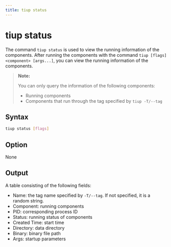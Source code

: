 ```yaml
---
title: tiup status
---
```


# tiup status

The command `tiup status` is used to view the running information of the components. After running the components with the command `tiup [flags] <component> [args...]`, you can view the running information of the components.

> **Note:**
>
> You can only query the information of the following components:
>
> - Running components
> - Components that run through the tag specified by `tiup -T/--tag`

## Syntax

```sh
tiup status [flags]
```

## Option

None

## Output

A table consisting of the following fields:

- Name: the tag name specified by `-T/--tag`. If not specified, it is a random string.
- Component: running components
- PID: corresponding process ID
- Status: running status of components
- Created Time: start time
- Directory: data directory
- Binary: binary file path
- Args: startup parameters